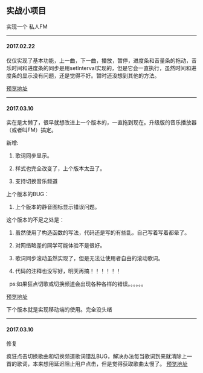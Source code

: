 ## 实战小项目
实现一个 私人FM
****
#### 2017.02.22
仅仅实现了基本功能，上一曲，下一曲，播放，暂停，进度条和音量条的拖动，音乐时间和进度条的同步是用setInterval实现的，但是它会一直执行，虽然时间和进度条的显示没有问题，还是觉得不好。暂时还没想到其他的方法。

[预览地址](http://htmlpreview.github.io/?https://github.com/AllenWalkerC/Music-player/blob/master/Music-player1/index.html)
****
#### 2017.03.10
实在是太懒了，很早就想改进上一个版本的，一直拖到现在。升级版的音乐播放器（或者叫FM）搞定。

新增:

   1. 歌词同步显示。

   2. 样式也完全改变了，上个版本太丑了。

   3. 支持切换音乐频道

上个版本的BUG：

   1. 上个版本的静音图标显示错误问题。

这个版本的不足之处是：

   1. 虽然使用了构造函数的写法，代码还是写的有些乱，自己写着写着都晕了。

   2. 对网络略差的同学可能体验不是很好。

   3. 歌词同步滚动虽然实现了，但是无法让使用者自由的滚动歌词。

   4. 代码的注释也没写好，明天再搞！！！！！！
   
   ps:如果狂点切歌或切换频道会出现各种各样的错误。。。。。。
   
[预览地址](http://htmlpreview.github.io/?https://github.com/AllenWalkerC/Music-player/blob/master/Music-player2/music%20play2.html)

下个版本就是实现移动端的使用。完全没头绪
****
#### 2017.03.10

修复

疯狂点击切换歌曲和切换频道歌词错乱BUG，解决办法每当歌词到来就清除上一首的歌词，本来想用延迟阻止用户点击，但是觉得获取歌曲太慢了。
[预览地址](http://htmlpreview.github.io/?https://github.com/AllenWalkerC/Music-player/blob/master/Music-player2/music%20play2.html) 
